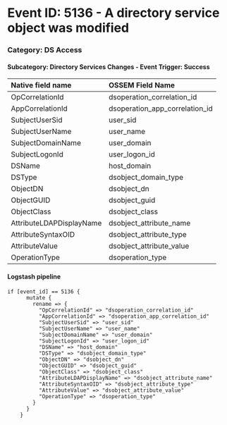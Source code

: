 # Event ID: 5136 - A directory service object was modified
### Category: DS Access
#### Subcategory: Directory Services Changes - Event Trigger: Success

|Native field name            |OSSEM Field Name                   |
|:----------------------------|:----------------------------------|
| OpCorrelationId             | dsoperation_correlation_id        |
| AppCorrelationId            | dsoperation_app_correlation_id    |
| SubjectUserSid              | user_sid                          |
| SubjectUserName             | user_name                         |
| SubjectDomainName           | user_domain                       |
| SubjectLogonId              | user_logon_id                     | 
| DSName                      | host_domain                       |
| DSType                      | dsobject_domain_type              |
| ObjectDN                    | dsobject_dn                       |
| ObjectGUID                  | dsobject_guid                     |
| ObjectClass                 | dsobject_class                    |
| AttributeLDAPDisplayName    | dsobject_attribute_name           |
| AttributeSyntaxOID          | dsobject_attribute_type           |
| AttributeValue              | dsobject_attribute_value          |
| OperationType               | dsoperation_type                  |


#### Logstash pipeline

```
if [event_id] == 5136 {
      mutate {
        rename => {
          "OpCorrelationId" => "dsoperation_correlation_id"
          "AppCorrelationId" => "dsoperation_app_correlation_id"
          "SubjectUserSid" => "user_sid"
          "SubjectUserName" => "user_name"
          "SubjectDomainName" => "user_domain"
          "SubjectLogonId" => "user_logon_id"
          "DSName" => "host_domain"
          "DSType" => "dsobject_domain_type"
          "ObjectDN" => "dsobject_dn"
          "ObjectGUID" => "dsobject_guid"
          "ObjectClass" => "dsobject_class"
          "AttributeLDAPDisplayName" => "dsobject_attribute_name"
          "AttributeSyntaxOID" => "dsobject_attribute_type"
          "AttributeValue" => "dsobject_attribute_value"
          "OperationType" => "dsoperation_type"
        }
      }
    }
```